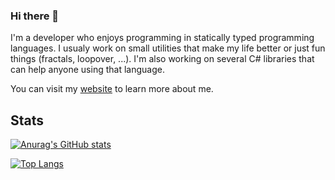 ### Hi there 👋
I'm a developer who enjoys programming in statically typed programming languages. I usualy work on small utilities that make my life better
or just fun things (fractals, loopover, ...). I'm also working on several C# libraries that can help anyone using that language.

You can visit my [website](https://bonnyad9.github.io) to learn more about me.

## Stats
[![Anurag's GitHub stats](https://github-readme-stats.vercel.app/api?username=BonnyAD9&theme=great-gatsby)](https://github.com/anuraghazra/github-readme-stats)

[![Top Langs](https://github-readme-stats.vercel.app/api/top-langs/?username=BonnyAD9&theme=great-gatsby)](https://github.com/anuraghazra/github-readme-stats)
